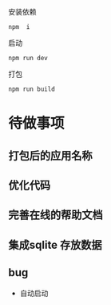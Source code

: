 安装依赖
```
npm  i
```
启动
```
npm run dev
```
打包
```
npm run build
```


# 待做事项
## 打包后的应用名称

## 优化代码

## 完善在线的帮助文档

## 集成sqlite 存放数据

## bug
- 自动启动

